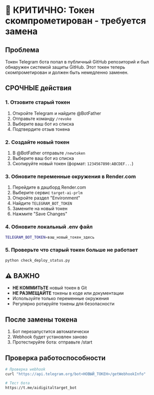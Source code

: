 # 🚨 КРИТИЧНО: Токен скомпрометирован - требуется замена

## Проблема
Токен Telegram бота попал в публичный GitHub репозиторий и был обнаружен системой защиты GitHub. 
Этот токен теперь скомпрометирован и должен быть немедленно заменен.

## СРОЧНЫЕ действия

### 1. Отзовите старый токен
1. Откройте Telegram и найдите @BotFather
2. Отправьте команду `/revoke`
3. Выберите ваш бот из списка
4. Подтвердите отзыв токена

### 2. Создайте новый токен
1. В @BotFather отправьте `/newtoken`
2. Выберите ваш бот из списка
3. Скопируйте новый токен (формат: `1234567890:ABCDEF...`)

### 3. Обновите переменные окружения в Render.com
1. Перейдите в дашборд Render.com
2. Выберите сервис `target-ai-prlm`
3. Откройте раздел "Environment"
4. Найдите `TELEGRAM_BOT_TOKEN`
5. Замените на новый токен
6. Нажмите "Save Changes"

### 4. Обновите локальный .env файл
```bash
TELEGRAM_BOT_TOKEN=ваш_новый_токен_здесь
```

### 5. Проверьте что старый токен больше не работает
```bash
python check_deploy_status.py
```

## ⚠️ ВАЖНО
- **НЕ КОММИТЬТЕ** новый токен в Git
- **НЕ РАЗМЕЩАЙТЕ** токены в коде или документации
- Используйте только переменные окружения
- Регулярно ротируйте токены для безопасности

## После замены токена
1. Бот перезапустится автоматически
2. Webhook будет установлен заново
3. Протестируйте бота: отправьте /start

## Проверка работоспособности
```bash
# Проверка webhook
curl "https://api.telegram.org/bot<НОВЫЙ_ТОКЕН>/getWebhookInfo"

# Тест бота
https://t.me/aidigitaltarget_bot
```
